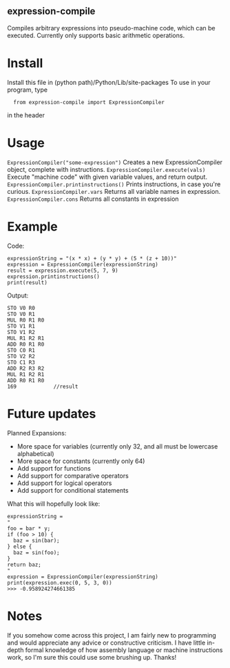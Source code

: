 ## expression-compile
Compiles arbitrary expressions into pseudo-machine code, which can be executed. Currently only supports basic arithmetic operations.

# Install
Install this file in (python path)/Python/Lib/site-packages
To use in your program, type
```
  from expression-compile import ExpressionCompiler
```
in the header

# Usage
`ExpressionCompiler("some-expression")` 
Creates a new ExpressionCompiler object, complete with instructions.
`ExpressionCompiler.execute(vals)` 
Execute "machine code" with given variable values, and return output.
`ExpressionCompiler.printinstructions()` 
Prints instructions, in case you're curious.
`ExpressionCompiler.vars`
Returns all variable names in expression.
`ExpressionCompiler.cons`
Returns all constants in expression

# Example
Code:
```
expressionString = "(x * x) + (y * y) + (5 * (z + 10))"
expression = ExpressionCompiler(expressionString)
result = expression.execute(5, 7, 9)
expression.printinstructions()
print(result)
```
Output:
```
STO V0 R0
STO V0 R1
MUL R0 R1 R0
STO V1 R1
STO V1 R2
MUL R1 R2 R1
ADD R0 R1 R0
STO C0 R1
STO V2 R2
STO C1 R3
ADD R2 R3 R2
MUL R1 R2 R1
ADD R0 R1 R0
169            //result
```

# Future updates
Planned Expansions:
- More space for variables (currently only 32, and all must be lowercase alphabetical)
- More space for constants (currently only 64)
- Add support for functions
- Add support for comparative operators
- Add support for logical operators
- Add support for conditional statements

What this will hopefully look like:
```
expressionString =
"
foo = bar * y;
if (foo > 10) {
  baz = sin(bar);
} else {
  baz = sin(foo);
}
return baz;
"
expression = ExpressionCompiler(expressionString)
print(expression.exec(0, 5, 3, 0))
>>> -0.958924274661385
```

# Notes
If you somehow come across this project, I am fairly new to programming and would appreciate any advice or constructive criticism. I have little in-depth formal knowledge of how assembly language or machine instructions work, so I'm sure this could use some brushing up. Thanks!










    
